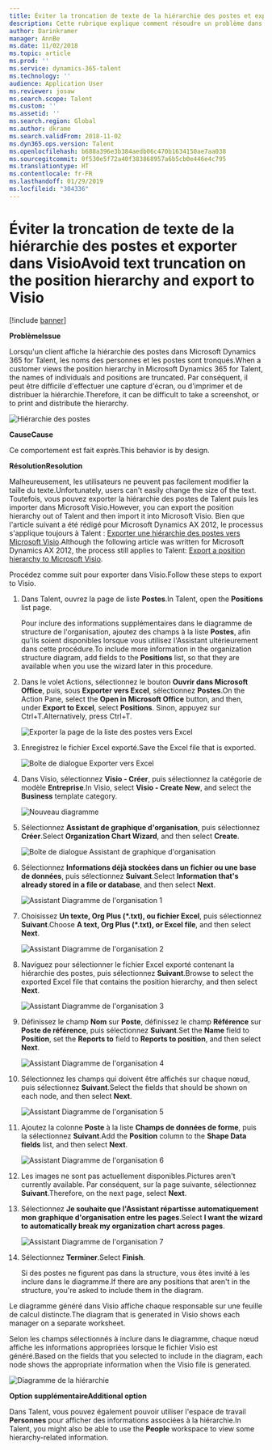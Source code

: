 ```yaml
---
title: Éviter la troncation de texte de la hiérarchie des postes et exporter dans Visio
description: Cette rubrique explique comment résoudre un problème dans lequel les noms des personnes et les postes sont tronqués lorsque les clients affichent la hiérarchie des postes dans Dynamics 365 for Talent. La troncation de texte peut rendre difficile l'exécution d'une capture d'écran ou d'une impression de la hiérarchie.
author: Darinkramer
manager: AnnBe
ms.date: 11/02/2018
ms.topic: article
ms.prod: ''
ms.service: dynamics-365-talent
ms.technology: ''
audience: Application User
ms.reviewer: josaw
ms.search.scope: Talent
ms.custom: ''
ms.assetid: ''
ms.search.region: Global
ms.author: dkrame
ms.search.validFrom: 2018-11-02
ms.dyn365.ops.version: Talent
ms.openlocfilehash: b688a396e3b384aedb06c470b1634150ae7aa038
ms.sourcegitcommit: 0f530e5f72a40f383868957a6b5cb0e446e4c795
ms.translationtype: HT
ms.contentlocale: fr-FR
ms.lasthandoff: 01/29/2019
ms.locfileid: "304336"
---
```

# <a name="avoid-text-truncation-on-the-position-hierarchy-and-export-to-visio"></a><span data-ttu-id="4fdad-104">Éviter la troncation de texte de la hiérarchie des postes et exporter dans Visio</span><span class="sxs-lookup"><span data-stu-id="4fdad-104">Avoid text truncation on the position hierarchy and export to Visio</span></span>

[!include [banner](includes/banner.md)]

<span data-ttu-id="4fdad-105">**Problème**</span><span class="sxs-lookup"><span data-stu-id="4fdad-105">**Issue**</span></span>

<span data-ttu-id="4fdad-106">Lorsqu'un client affiche la hiérarchie des postes dans Microsoft Dynamics 365 for Talent, les noms des personnes et les postes sont tronqués.</span><span class="sxs-lookup"><span data-stu-id="4fdad-106">When a customer views the position hierarchy in Microsoft Dynamics 365 for Talent, the names of individuals and positions are truncated.</span></span> <span data-ttu-id="4fdad-107">Par conséquent, il peut être difficile d'effectuer une capture d'écran, ou d'imprimer et de distribuer la hiérarchie.</span><span class="sxs-lookup"><span data-stu-id="4fdad-107">Therefore, it can be difficult to take a screenshot, or to print and distribute the hierarchy.</span></span>

![Hiérarchie des postes](media/position-h.png)

<span data-ttu-id="4fdad-109">**Cause**</span><span class="sxs-lookup"><span data-stu-id="4fdad-109">**Cause**</span></span>

<span data-ttu-id="4fdad-110">Ce comportement est fait exprès.</span><span class="sxs-lookup"><span data-stu-id="4fdad-110">This behavior is by design.</span></span>

<span data-ttu-id="4fdad-111">**Résolution**</span><span class="sxs-lookup"><span data-stu-id="4fdad-111">**Resolution**</span></span>

<span data-ttu-id="4fdad-112">Malheureusement, les utilisateurs ne peuvent pas facilement modifier la taille du texte.</span><span class="sxs-lookup"><span data-stu-id="4fdad-112">Unfortunately, users can't easily change the size of the text.</span></span> <span data-ttu-id="4fdad-113">Toutefois, vous pouvez exporter la hiérarchie des postes de Talent puis les importer dans Microsoft Visio.</span><span class="sxs-lookup"><span data-stu-id="4fdad-113">However, you can export the position hierarchy out of Talent and then import it into Microsoft Visio.</span></span> <span data-ttu-id="4fdad-114">Bien que l'article suivant a été rédigé pour Microsoft Dynamics AX 2012, le processus s'applique toujours à Talent : [Exporter une hiérarchie des postes vers Microsoft Visio](https://docs.microsoft.com/en-us/dynamicsax-2012/appuser-itpro/export-a-position-hierarchy-to-microsoft-visio).</span><span class="sxs-lookup"><span data-stu-id="4fdad-114">Although the following article was written for Microsoft Dynamics AX 2012, the process still applies to Talent: [Export a position hierarchy to Microsoft Visio](https://docs.microsoft.com/en-us/dynamicsax-2012/appuser-itpro/export-a-position-hierarchy-to-microsoft-visio).</span></span>

<span data-ttu-id="4fdad-115">Procédez comme suit pour exporter dans Visio.</span><span class="sxs-lookup"><span data-stu-id="4fdad-115">Follow these steps to export to Visio.</span></span>

1. <span data-ttu-id="4fdad-116">Dans Talent, ouvrez la page de liste **Postes**.</span><span class="sxs-lookup"><span data-stu-id="4fdad-116">In Talent, open the **Positions** list page.</span></span>

    <span data-ttu-id="4fdad-117">Pour inclure des informations supplémentaires dans le diagramme de structure de l'organisation, ajoutez des champs à la liste **Postes**, afin qu'ils soient disponibles lorsque vous utilisez l'Assistant ultérieurement dans cette procédure.</span><span class="sxs-lookup"><span data-stu-id="4fdad-117">To include more information in the organization structure diagram, add fields to the **Positions** list, so that they are available when you use the wizard later in this procedure.</span></span>

2. <span data-ttu-id="4fdad-118">Dans le volet Actions, sélectionnez le bouton **Ouvrir dans Microsoft Office**, puis, sous **Exporter vers Excel**, sélectionnez **Postes**.</span><span class="sxs-lookup"><span data-stu-id="4fdad-118">On the Action Pane, select the **Open in Microsoft Office** button, and then, under **Export to Excel**, select **Positions**.</span></span> <span data-ttu-id="4fdad-119">Sinon, appuyez sur Ctrl+T.</span><span class="sxs-lookup"><span data-stu-id="4fdad-119">Alternatively, press Ctrl+T.</span></span>

    ![Exporter la page de la liste des postes vers Excel](media/org-admin.png)

3. <span data-ttu-id="4fdad-121">Enregistrez le fichier Excel exporté.</span><span class="sxs-lookup"><span data-stu-id="4fdad-121">Save the Excel file that is exported.</span></span>

    ![Boîte de dialogue Exporter vers Excel](media/export-excel.png)

4. <span data-ttu-id="4fdad-123">Dans Visio, sélectionnez **Visio - Créer**, puis sélectionnez la catégorie de modèle **Entreprise**.</span><span class="sxs-lookup"><span data-stu-id="4fdad-123">In Visio, select **Visio - Create New**, and select the **Business** template category.</span></span>

    ![Nouveau diagramme](media/new.png)

5. <span data-ttu-id="4fdad-125">Sélectionnez **Assistant de graphique d'organisation**, puis sélectionnez **Créer**.</span><span class="sxs-lookup"><span data-stu-id="4fdad-125">Select **Organization Chart Wizard**, and then select **Create**.</span></span>

    ![Boîte de dialogue Assistant de graphique d'organisation](media/orgchart-wizard.png)

6. <span data-ttu-id="4fdad-127">Sélectionnez **Informations déjà stockées dans un fichier ou une base de données**, puis sélectionnez **Suivant**.</span><span class="sxs-lookup"><span data-stu-id="4fdad-127">Select **Information that's already stored in a file or database**, and then select **Next**.</span></span>

    ![Assistant Diagramme de l'organisation 1](media/orgchart-wizard7.png)

7. <span data-ttu-id="4fdad-129">Choisissez **Un texte, Org Plus (\*.txt), ou fichier Excel**, puis sélectionnez **Suivant**.</span><span class="sxs-lookup"><span data-stu-id="4fdad-129">Choose **A text, Org Plus (\*.txt), or Excel file**, and then select **Next**.</span></span>

    ![Assistant Diagramme de l'organisation 2](media/orgchart-wizard3.png)

8. <span data-ttu-id="4fdad-131">Naviguez pour sélectionner le fichier Excel exporté contenant la hiérarchie des postes, puis sélectionnez **Suivant**.</span><span class="sxs-lookup"><span data-stu-id="4fdad-131">Browse to select the exported Excel file that contains the position hierarchy, and then select **Next**.</span></span>

    ![Assistant Diagramme de l'organisation 3](media/orgchart-wizard2.png)

9. <span data-ttu-id="4fdad-133">Définissez le champ **Nom** sur **Poste**, définissez le champ **Référence** sur **Poste de référence**, puis sélectionnez **Suivant**.</span><span class="sxs-lookup"><span data-stu-id="4fdad-133">Set the **Name** field to **Position**, set the **Reports to** field to **Reports to position**, and then select **Next**.</span></span>

    ![Assistant Diagramme de l'organisation 4](media/orgchart-wizard1.png)

10. <span data-ttu-id="4fdad-135">Sélectionnez les champs qui doivent être affichés sur chaque nœud, puis sélectionnez **Suivant**.</span><span class="sxs-lookup"><span data-stu-id="4fdad-135">Select the fields that should be shown on each node, and then select **Next**.</span></span>

    ![Assistant Diagramme de l'organisation 5](media/orgchart-wizard5.png)

11. <span data-ttu-id="4fdad-137">Ajoutez la colonne **Poste** à la liste **Champs de données de forme**, puis la sélectionnez **Suivant**.</span><span class="sxs-lookup"><span data-stu-id="4fdad-137">Add the **Position** column to the **Shape Data fields** list, and then select **Next**.</span></span>

    ![Assistant Diagramme de l'organisation 6](media/orgchart-wizard6.png)

12. <span data-ttu-id="4fdad-139">Les images ne sont pas actuellement disponibles.</span><span class="sxs-lookup"><span data-stu-id="4fdad-139">Pictures aren't currently available.</span></span> <span data-ttu-id="4fdad-140">Par conséquent, sur la page suivante, sélectionnez **Suivant**.</span><span class="sxs-lookup"><span data-stu-id="4fdad-140">Therefore, on the next page, select **Next**.</span></span>
13. <span data-ttu-id="4fdad-141">Sélectionnez **Je souhaite que l'Assistant répartisse automatiquement mon graphique d'organisation entre les pages**.</span><span class="sxs-lookup"><span data-stu-id="4fdad-141">Select **I want the wizard to automatically break my organization chart across pages**.</span></span>

    ![Assistant Diagramme de l'organisation 7](media/orgchart-wizard4.png)

14. <span data-ttu-id="4fdad-143">Sélectionnez **Terminer**.</span><span class="sxs-lookup"><span data-stu-id="4fdad-143">Select **Finish**.</span></span>

    <span data-ttu-id="4fdad-144">Si des postes ne figurent pas dans la structure, vous êtes invité à les inclure dans le diagramme.</span><span class="sxs-lookup"><span data-stu-id="4fdad-144">If there are any positions that aren't in the structure, you're asked to include them in the diagram.</span></span>

<span data-ttu-id="4fdad-145">Le diagramme généré dans Visio affiche chaque responsable sur une feuille de calcul distincte.</span><span class="sxs-lookup"><span data-stu-id="4fdad-145">The diagram that is generated in Visio shows each manager on a separate worksheet.</span></span>

<span data-ttu-id="4fdad-146">Selon les champs sélectionnés à inclure dans le diagramme, chaque nœud affiche les informations appropriées lorsque le fichier Visio est généré.</span><span class="sxs-lookup"><span data-stu-id="4fdad-146">Based on the fields that you selected to include in the diagram, each node shows the appropriate information when the Visio file is generated.</span></span>

![Diagramme de la hiérarchie](media/hierarchy.png)

<span data-ttu-id="4fdad-148">**Option supplémentaire**</span><span class="sxs-lookup"><span data-stu-id="4fdad-148">**Additional option**</span></span>

<span data-ttu-id="4fdad-149">Dans Talent, vous pouvez également pouvoir utiliser l'espace de travail **Personnes** pour afficher des informations associées à la hiérarchie.</span><span class="sxs-lookup"><span data-stu-id="4fdad-149">In Talent, you might also be able to use the **People** workspace to view some hierarchy-related information.</span></span>
